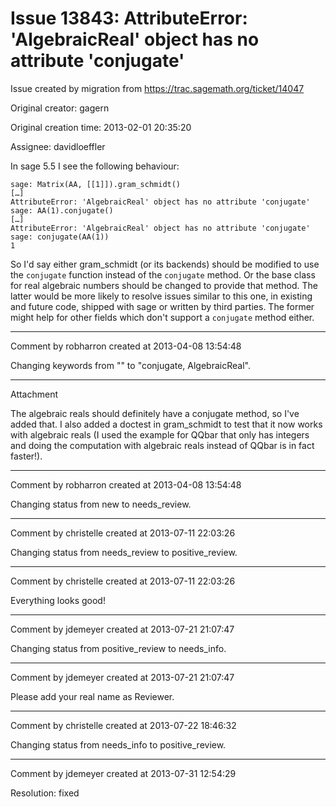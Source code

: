 # Issue 13843: AttributeError: 'AlgebraicReal' object has no attribute 'conjugate'

Issue created by migration from https://trac.sagemath.org/ticket/14047

Original creator: gagern

Original creation time: 2013-02-01 20:35:20

Assignee: davidloeffler

In sage 5.5 I see the following behaviour:


```
sage: Matrix(AA, [[1]]).gram_schmidt()
[…]
AttributeError: 'AlgebraicReal' object has no attribute 'conjugate'
sage: AA(1).conjugate()
[…]
AttributeError: 'AlgebraicReal' object has no attribute 'conjugate'
sage: conjugate(AA(1))
1
```


So I'd say either gram_schmidt (or its backends) should be modified to use the `conjugate` function instead of the `conjugate` method. Or the base class for real algebraic numbers should be changed to provide that method. The latter would be more likely to resolve issues similar to this one, in existing and future code, shipped with sage or written by third parties. The former might help for other fields which don't support a `conjugate` method either.


---

Comment by robharron created at 2013-04-08 13:54:48

Changing keywords from "" to "conjugate, AlgebraicReal".


---

Attachment

The algebraic reals should definitely have a conjugate method, so I've added that. I also added a doctest in gram_schmidt to test that it now works with algebraic reals (I used the example for QQbar that only has integers and doing the computation with algebraic reals instead of QQbar is in fact faster!).


---

Comment by robharron created at 2013-04-08 13:54:48

Changing status from new to needs_review.


---

Comment by christelle created at 2013-07-11 22:03:26

Changing status from needs_review to positive_review.


---

Comment by christelle created at 2013-07-11 22:03:26

Everything looks good!


---

Comment by jdemeyer created at 2013-07-21 21:07:47

Changing status from positive_review to needs_info.


---

Comment by jdemeyer created at 2013-07-21 21:07:47

Please add your real name as Reviewer.


---

Comment by christelle created at 2013-07-22 18:46:32

Changing status from needs_info to positive_review.


---

Comment by jdemeyer created at 2013-07-31 12:54:29

Resolution: fixed
